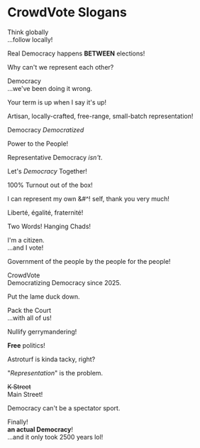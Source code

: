 # CrowdVote Slogans

Think globally<br>...follow locally!

Real Democracy happens **BETWEEN** elections!

Why can't we represent each other?

Democracy<br/>...we've been doing it wrong.

Your term is up when I say it's up!

Artisan, locally-crafted, free-range, small-batch representation!

Democracy *Democratized*

Power to the People!

Representative Democracy *isn't*.

Let's *Democracy* Together!

100% Turnout out of the box!

I can represent my own &#^! self, thank you very much!

Liberté, égalité, fraternité!

Two Words! Hanging Chads!

I'm a citizen.<br/>...and I vote!

Government of the people by the people for the people!

CrowdVote<br/>Democratizing Democracy since 2025.

Put the lame duck down.

Pack the Court<br/>...with all of us!

Nullify gerrymandering!

**Free** politics!

Astroturf is kinda tacky, right?

"*Representation*" is the problem.

~~K Street~~<br/>Main Street!

Democracy can't be a spectator sport.

Finally!<br/>**an actual Democracy**!<br/>...and it only took 2500 years lol!
